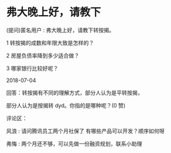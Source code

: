 # 弗大晚上好，请教下

(提问)匿名用户 : 弗大晚上好，请教下转按揭。

1 转按揭的成数和年限大致是怎样的？

2 房屋负债率降到多少适合做？

3 哪家银行比较好呢？

2018-07-04

回答：转按揭有不同的理解方式，部分人认为是平转按揭，

部分人认为是按揭转 dyd。你指的是哪种呢？(0 赞)

评论区：

风浪 : 请问腾讯员工两个月社保了 有哪些产品可以开发？顺序如何呀

弗悔 : 两个月还不够，可以先做一份融资规划，联系小助理